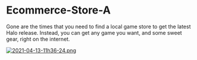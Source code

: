 # Ecommerce-Store-A
Gone are the times that you need to find a local game store to get the latest Halo release. Instead, you can get any game you want, and some sweet gear, right on the internet.

[![2021-04-13-11h36-24.png](https://i.postimg.cc/HnRz0QWp/2021-04-13-11h36-24.png)](https://postimg.cc/30j2Y0D6)
